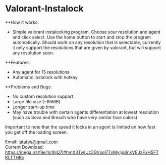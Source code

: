 # Valorant-Instalock

**How it works:
- Simple valorant instalocking program. Choose your resolution and agent and click select. Use the home button to start and stop the program automatically. Should work on any resolution that is selectable, currently it only support the resolutions that are given by valorant, but will support any resolution soon.

**Features:
- Any agent for 15 resolutions
- Automatic instalock with hotkey

**Problems and Bugs:
- No custom resolution support
- Large file size (~85MB)
- Longer start-up time
- May have trouble with certain agents differentiation at lowest resolution (such as Sova and Breach who have very similar face colors)


Important to note that the speed it locks in an agent is limited on how fast you get off the loading screen.  

Email: latafys@gmail.com                                                                                                                                                
Current Download: https://mega.nz/file/1o1hlQ7I#hmX3TwIUzZGVxoI77vMyIjp8nkVEJzFxH5FTKLTTHKc
